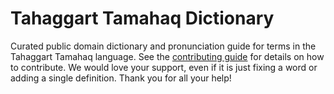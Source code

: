 
# Tahaggart Tamahaq Dictionary

Curated public domain dictionary and pronunciation guide for terms in the Tahaggart Tamahaq language. See the [contributing guide](https://github.com/drumworkteam/term/blob/make/.github/contributing.md) for details on how to contribute. We would love your support, even if it is just fixing a word or adding a single definition. Thank you for all your help!